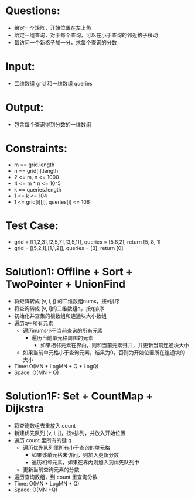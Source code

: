 # Questions:
- 给定一个矩阵，开始位置在左上角
- 给定一组查询，对于每个查询，可以在小于查询的邻近格子移动
- 每访问一个新格子加一分，求每个查询的分数

# Input:
- 二维数组 grid 和一维数组 queries

# Output:
- 包含每个查询得到分数的一维数组

# Constraints:
- m == grid.length
- n == grid[i].length
- 2 <= m, n <= 1000
- 4 <= m * n <= 10^5
- k == queries.length
- 1 <= k <= 104
- 1 <= grid[i][j], queries[i] <= 106

# Test Case:
- grid = [[1,2,3],[2,5,7],[3,5,1]], queries = [5,6,2], return [5, 8, 1]
- grid = [[5,2,1],[1,1,2]], queries = [3], return [0]

# Solution1: Offline + Sort + TwoPointer + UnionFind
- 将矩阵转成 [v, i, j] 的二维数组nums，按v排序
- 将查询转成 [v, i]的二维数组q，按q排序
- 初始化并查集的根数组和连通块大小数组
- 遍历q中所有元素
  - 遍历nums小于当前查询的所有元素
    - 遍历当前单元格周围的元素
      - 如果相邻元素在界内，则和当前元素归并，并更新当前连通块大小
  - 如果当前单元格小于查询元素，结果为0，否则为开始位置所在连通块的大小
- Time: O(MN * LogMN + Q * LogQ)
- Space: O(MN + Q)

# Solution1F: Set + CountMap + Dijkstra
- 将查询数组去重放入 count
- 新建优先队列 [v, i, j]，按v排列，并放入开始位置
- 遍历 count 里所有的键 q
  - 遍历优先队列里所有小于查询的单元格
    - 如果该单元格未访问，则加入更新分数
    - 遍历相邻元素，如果在界内则加入到优先队列中
  - 更新当前查询元素的分数
- 遍历查询数组，到 count 里查询分数
- Time: O(MN * LogMN * Q)
- Space: O(MN +Q)